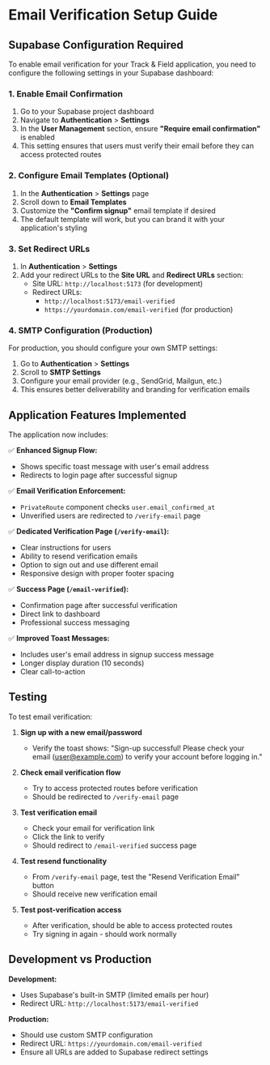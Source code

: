 # Email Verification Setup Guide

## Supabase Configuration Required

To enable email verification for your Track & Field application, you need to configure the following settings in your Supabase dashboard:

### 1. Enable Email Confirmation

1. Go to your Supabase project dashboard
2. Navigate to **Authentication** > **Settings**
3. In the **User Management** section, ensure **"Require email confirmation"** is enabled
4. This setting ensures that users must verify their email before they can access protected routes

### 2. Configure Email Templates (Optional)

1. In the **Authentication** > **Settings** page
2. Scroll down to **Email Templates**
3. Customize the **"Confirm signup"** email template if desired
4. The default template will work, but you can brand it with your application's styling

### 3. Set Redirect URLs

1. In **Authentication** > **Settings**
2. Add your redirect URLs to the **Site URL** and **Redirect URLs** section:
   - Site URL: `http://localhost:5173` (for development)
   - Redirect URLs: 
     - `http://localhost:5173/email-verified`
     - `https://yourdomain.com/email-verified` (for production)

### 4. SMTP Configuration (Production)

For production, you should configure your own SMTP settings:

1. Go to **Authentication** > **Settings**
2. Scroll to **SMTP Settings**
3. Configure your email provider (e.g., SendGrid, Mailgun, etc.)
4. This ensures better deliverability and branding for verification emails

## Application Features Implemented

The application now includes:

✅ **Enhanced Signup Flow:**
- Shows specific toast message with user's email address
- Redirects to login page after successful signup

✅ **Email Verification Enforcement:**
- `PrivateRoute` component checks `user.email_confirmed_at`
- Unverified users are redirected to `/verify-email` page

✅ **Dedicated Verification Page (`/verify-email`):**
- Clear instructions for users
- Ability to resend verification emails
- Option to sign out and use different email
- Responsive design with proper footer spacing

✅ **Success Page (`/email-verified`):**
- Confirmation page after successful verification
- Direct link to dashboard
- Professional success messaging

✅ **Improved Toast Messages:**
- Includes user's email address in signup success message
- Longer display duration (10 seconds)
- Clear call-to-action

## Testing

To test email verification:

1. **Sign up with a new email/password**
   - Verify the toast shows: "Sign-up successful! Please check your email (user@example.com) to verify your account before logging in."

2. **Check email verification flow**
   - Try to access protected routes before verification
   - Should be redirected to `/verify-email` page

3. **Test verification email**
   - Check your email for verification link
   - Click the link to verify
   - Should redirect to `/email-verified` success page

4. **Test resend functionality**
   - From `/verify-email` page, test the "Resend Verification Email" button
   - Should receive new verification email

5. **Test post-verification access**
   - After verification, should be able to access protected routes
   - Try signing in again - should work normally

## Development vs Production

**Development:**
- Uses Supabase's built-in SMTP (limited emails per hour)
- Redirect URL: `http://localhost:5173/email-verified`

**Production:**
- Should use custom SMTP configuration
- Redirect URL: `https://yourdomain.com/email-verified`
- Ensure all URLs are added to Supabase redirect settings 